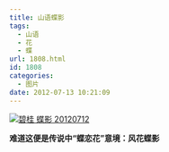 ```yaml
---
title: 山语蝶影
tags:
  - 山语
  - 花
  - 蝶
url: 1808.html
id: 1808
categories:
  - 图片
date: 2012-07-13 10:21:09
---
```


[![](http://photo.guolaijie.com/rooufer/uploads/2012/07/碧桂-蝶影-20120712.jpg "碧桂 蝶影 20120712")](http://photo.guolaijie.com/rooufer/uploads/2012/07/碧桂-蝶影-20120712.jpg)

**难道这便是传说中“蝶恋花”意境：风花蝶影**